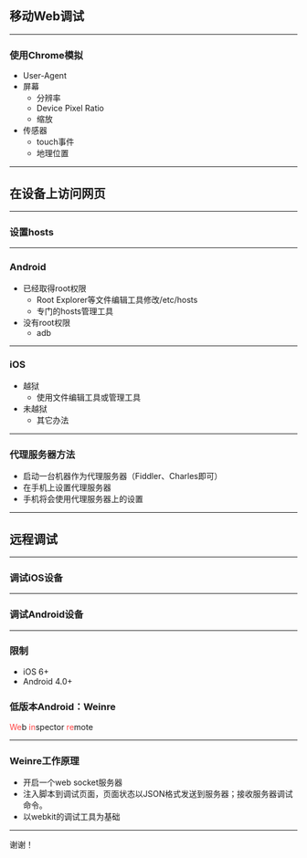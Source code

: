 ## 移动Web调试

---

### 使用Chrome模拟

* User-Agent
* 屏幕
    - 分辨率
    - Device Pixel Ratio
    - 缩放
* 传感器
    - touch事件
    - 地理位置

---

## 在设备上访问网页

---

### 设置hosts

---

### Android

* 已经取得root权限
    * Root Explorer等文件编辑工具修改/etc/hosts
    * 专门的hosts管理工具
* 没有root权限
    * adb

---

### iOS

* 越狱
    * 使用文件编辑工具或管理工具
* 未越狱
    * 其它办法

---

### 代理服务器方法

* 启动一台机器作为代理服务器（Fiddler、Charles即可）
* 在手机上设置代理服务器
* 手机将会使用代理服务器上的设置

---

## 远程调试

---

### 调试iOS设备

---

### 调试Android设备

---

### 限制

* <i class="fa-apple"></i> iOS 6+
* <i class="fa-android"></i> Android 4.0+

### 低版本Android：Weinre

<span style="color:#f44">We</span>b <span style="color:#f44">in</span>spector <span style="color:#f44">re</span>mote

---

### Weinre工作原理

* 开启一个web socket服务器
* 注入脚本到调试页面，页面状态以JSON格式发送到服务器；接收服务器调试命令。
* 以webkit的调试工具为基础

---

谢谢！
